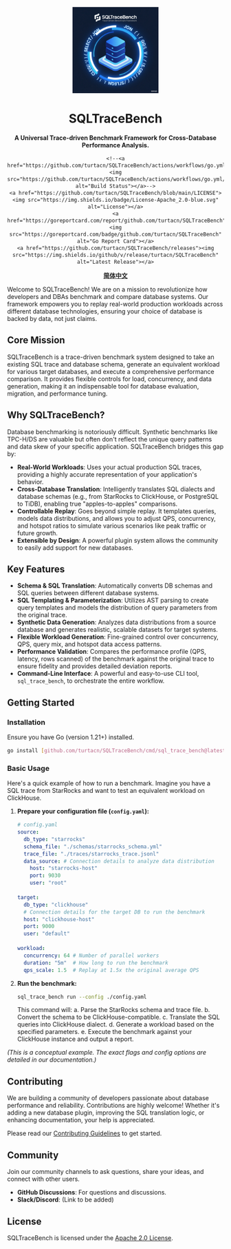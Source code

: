 <div align="center">
  <img src="logo.png" alt="SQLTraceBench Logo" width="200" height="200">
  <h1>SQLTraceBench</h1>
  <p>
    <strong>A Universal Trace-driven Benchmark Framework for Cross-Database Performance Analysis.</strong>
  </p>
  <p>
  
    <!--<a href="https://github.com/turtacn/SQLTraceBench/actions/workflows/go.yml"><img src="https://github.com/turtacn/SQLTraceBench/actions/workflows/go.yml/badge.svg" alt="Build Status"></a>-->
    <a href="https://github.com/turtacn/SQLTraceBench/blob/main/LICENSE"><img src="https://img.shields.io/badge/License-Apache_2.0-blue.svg" alt="License"></a>
    <a href="https://goreportcard.com/report/github.com/turtacn/SQLTraceBench"><img src="https://goreportcard.com/badge/github.com/turtacn/SQLTraceBench" alt="Go Report Card"></a>
    <a href="https://github.com/turtacn/SQLTraceBench/releases"><img src="https://img.shields.io/github/v/release/turtacn/SQLTraceBench" alt="Latest Release"></a>
  </p>
  <p>
    <a href="README-zh.md"><strong>简体中文</strong></a>
  </p>
</div>

Welcome to SQLTraceBench! We are on a mission to revolutionize how developers and DBAs benchmark and compare database systems. Our framework empowers you to replay real-world production workloads across different database technologies, ensuring your choice of database is backed by data, not just claims.

## Core Mission

SQLTraceBench is a trace-driven benchmark system designed to take an existing SQL trace and database schema, generate an equivalent workload for various target databases, and execute a comprehensive performance comparison. It provides flexible controls for load, concurrency, and data generation, making it an indispensable tool for database evaluation, migration, and performance tuning.

## Why SQLTraceBench?

Database benchmarking is notoriously difficult. Synthetic benchmarks like TPC-H/DS are valuable but often don't reflect the unique query patterns and data skew of your specific application. SQLTraceBench bridges this gap by:

* **Real-World Workloads**: Uses your actual production SQL traces, providing a highly accurate representation of your application's behavior.
* **Cross-Database Translation**: Intelligently translates SQL dialects and database schemas (e.g., from StarRocks to ClickHouse, or PostgreSQL to TiDB), enabling true "apples-to-apples" comparisons.
* **Controllable Replay**: Goes beyond simple replay. It templates queries, models data distributions, and allows you to adjust QPS, concurrency, and hotspot ratios to simulate various scenarios like peak traffic or future growth.
* **Extensible by Design**: A powerful plugin system allows the community to easily add support for new databases.

## Key Features

* **Schema & SQL Translation**: Automatically converts DB schemas and SQL queries between different database systems.
* **SQL Templating & Parameterization**: Utilizes AST parsing to create query templates and models the distribution of query parameters from the original trace.
* **Synthetic Data Generation**: Analyzes data distributions from a source database and generates realistic, scalable datasets for target systems.
* **Flexible Workload Generation**: Fine-grained control over concurrency, QPS, query mix, and hotspot data access patterns.
* **Performance Validation**: Compares the performance profile (QPS, latency, rows scanned) of the benchmark against the original trace to ensure fidelity and provides detailed deviation reports.
* **Command-Line Interface**: A powerful and easy-to-use CLI tool, `sql_trace_bench`, to orchestrate the entire workflow.

## Getting Started

### Installation

Ensure you have Go (version 1.21+) installed.

```bash
go install [github.com/turtacn/SQLTraceBench/cmd/sql_trace_bench@latest](https://github.com/turtacn/SQLTraceBench/cmd/sql_trace_bench@latest)
````

### Basic Usage

Here's a quick example of how to run a benchmark. Imagine you have a SQL trace from StarRocks and want to test an equivalent workload on ClickHouse.

1.  **Prepare your configuration file (`config.yaml`):**

    ```yaml
    # config.yaml
    source:
      db_type: "starrocks"
      schema_file: "./schemas/starrocks_schema.yml"
      trace_file: "./traces/starrocks_trace.jsonl"
      data_source: # Connection details to analyze data distribution
        host: "starrocks-host"
        port: 9030
        user: "root"

    target:
      db_type: "clickhouse"
      # Connection details for the target DB to run the benchmark
      host: "clickhouse-host"
      port: 9000
      user: "default"

    workload:
      concurrency: 64 # Number of parallel workers
      duration: "5m"  # How long to run the benchmark
      qps_scale: 1.5  # Replay at 1.5x the original average QPS
    ```

2.  **Run the benchmark:**

    ```bash
    sql_trace_bench run --config ./config.yaml
    ```

    This command will:
    a. Parse the StarRocks schema and trace file.
    b. Convert the schema to be ClickHouse-compatible.
    c. Translate the SQL queries into ClickHouse dialect.
    d. Generate a workload based on the specified parameters.
    e. Execute the benchmark against your ClickHouse instance and output a report.

*(This is a conceptual example. The exact flags and config options are detailed in our documentation.)*

## Contributing

We are building a community of developers passionate about database performance and reliability. Contributions are highly welcome! Whether it's adding a new database plugin, improving the SQL translation logic, or enhancing documentation, your help is appreciated.

Please read our [Contributing Guidelines](https://www.google.com/search?q=./CONTRIBUTING.md) to get started.

## Community

Join our community channels to ask questions, share your ideas, and connect with other users.

  * **GitHub Discussions**: For questions and discussions.
  * **Slack/Discord**: (Link to be added)

## License

SQLTraceBench is licensed under the [Apache 2.0 License](https://www.google.com/search?q=./LICENSE).
